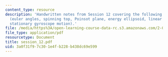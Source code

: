 ```yaml
---
content_type: resource
description: 'Handwritten notes from Session 12 covering the following topics: Gyroscopes
  (euler angles, spinning top, Poinsot plane, energy ellipsoid, linear stability of
  stationary gyroscope motion).'
file: /media/https%3A/open-learning-course-data-rc.s3.amazonaws.com/2-032-dynamics-fall-2004/3a0f31f97c301e4fb228b438dc69e599_session_12.pdf
file_type: application/pdf
resourcetype: Document
title: session_12.pdf
uid: 3a0f31f9-7c30-1e4f-b228-b438dc69e599
---
```

